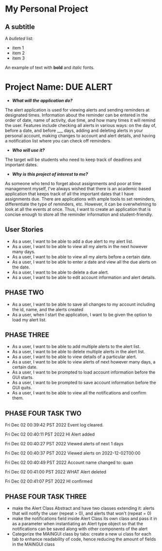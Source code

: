# My Personal Project

## A subtitle

A *bulleted* list:
- item 1
- item 2
- item 3

An example of text with **bold** and *italic* fonts.

# Project Name: DUE ALERT


- ***What will the application do?***

The alert application is used for viewing alerts and sending reminders at designated times. Information about the 
reminder can be entered in the order of date, name of activity, due time, and how many times it will remind the user. 
Features include checking all alerts in various ways: on the day of, before a date, and before ___ days, adding and 
deleting alerts in your personal account, making changes to account and alert details, and having a notification list 
where you can check off reminders.



- ***Who will use it?***

The target will be students who need to keep track of deadlines and important dates.

- ***Why is this project of interest to me?***

As someone who tend to forget about assignments and poor at time management myself, I've always wished that there is an
academic based application that keeps track of all the important dates that I have assignments due. There are 
applications with ample tools to set reminders, differentiate the type of reminders, etc. However, it can be 
overwhelming to look at all the events at once. Thus, I want to create an application that is concise enough to store
all the reminder information and student-friendly.


## User Stories

- As a user, I want to be able to add a due alert to my alert list.
- As a user, I want to be able to view all my alerts in the next 
however many days.
- As a user, I want to be able to view all my alerts before a certain date.
- As a user, I want to be able to enter a date and view all the due alerts
on the date.
- As a user, I want to be able to delete a due alert.
- As a user, I want to be able to edit account information and alert details.

## PHASE TWO 
- As a user, I want to be able to save all changes to my account including the id, name, and the alerts created
- As a user, when I start the application, I want to be given the option to load my alert list.

## PHASE THREE
- As a user, I want to be able to add multiple alerts to the alert list.
- As a user, I want to be able to delete multiple alerts in the alert list.
- As a user, I want to be able to view details of a particular alert.
- As a user, I want to be able to view alerts of next however many days, a certain date.
- As a user, I want to be prompted to load account information before the GUI starts.
- As a user, I want to be prompted to save account information before the GUI quits.
- As a user, I want to be able to view all the notifications and confirm them.

## PHASE FOUR TASK TWO
Fri Dec 02 00:39:42 PST 2022
Event log cleared.


Fri Dec 02 00:40:11 PST 2022
HI Alert added


Fri Dec 02 00:40:27 PST 2022
Viewed alerts of next 1 days


Fri Dec 02 00:40:37 PST 2022
Viewed alerts on 2022-12-02T00:00


Fri Dec 02 00:40:49 PST 2022
Account name changed to: quan


Fri Dec 02 00:41:00 PST 2022
WHAT Alert deleted


Fri Dec 02 00:41:07 PST 2022
HI confirmed

## PHASE FOUR TASK THREE

- make the Alert Class Abstract and have two classes extending it: alerts that will notify the user (repeat > 0), and
alerts that won't (repeat = 0)
- make the notifications field inside Alert Class its own class and pass it in as a parameter when instantiating an
Alert type object so that the notifications can be saved along with other components of the alert
- Categorize the MAINGUI class by tabs: create a new ui class for each tab to enhance readability of code, hence
reducing the amount of fields in the MAINGUI class